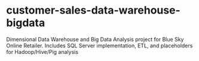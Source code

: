 # customer-sales-data-warehouse-bigdata
Dimensional Data Warehouse and Big Data Analysis project for Blue Sky Online Retailer. Includes SQL Server implementation, ETL, and placeholders for Hadoop/Hive/Pig analysis
